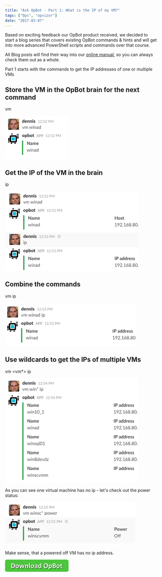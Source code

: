 ```yaml
---
title: "Ask OpBot - Part 1: What is the IP of my VM?"
tags: ["Ops", "opvizor"]
date: "2017-03-07"
---
```


Based on exciting feedback our OpBot product received, we decided to start a blog series that covers existing OpBot commands & hints and will get into more advanced PowerShell scripts and commands over that course.

All Blog posts will find their way into our [online manual](https://opvizor.atlassian.net/wiki/display/OPBOT), so you can always check them out as a whole.

Part 1 starts with the commands to get the IP addresses of one or multiple VMs

## Store the VM in the OpBot brain for the next command

vm <vmname>

![Get Virtual Machine Slack](/images/blog/vmcache.png)

## Get the IP of the VM in the brain

ip

![vmip](/images/blog/vmip.png)

## Combine the commands

vm <vmname> ip

![combined](/images/blog/vmipcmd.png)

## Use wildcards to get the IPs of multiple VMs

vm <vm\*> ip

![wildcard vm ip](/images/blog/allips.png)

As you can see one virtual machine has no ip - let's check out the power status:

![VM powerstate](/images/blog/poweredoff.png)

Make sense, that a powered off VM has no ip address.

[![Download OpBot](/images/blog/button_download-opbot.png)](http://try.opvizor.com/opbot)
